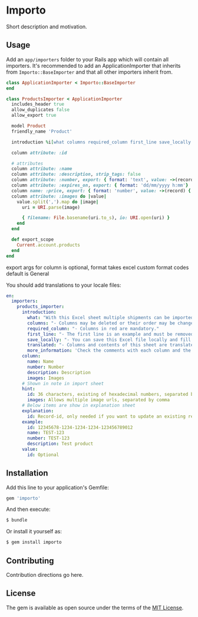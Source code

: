 # Importo

Short description and motivation.

## Usage

Add an `app/importers` folder to your Rails app which will contain all importers.
It's recommended to add an ApplicationImporter that inherits from `Importo::BaseImporter` and that all other importers inherit from.

```ruby
class ApplicationImporter < Importo::BaseImporter
end
```

```ruby
class ProductsImporter < ApplicationImporter
  includes_header true
  allow_duplicates false
  allow_export true

  model Product
  friendly_name 'Product'

  introduction %i[what columns required_column first_line save_locally translated more_information]

  column attribute: :id

  # attributes
  column attribute: :name
  column attribute: :description, strip_tags: false
  column attribute: :number, export: { format: 'text', value: ->(record) { record.number }, example: 'FLAG-NLD-001' }, style: {b: true}
  column attribute: :expires_on, export: { format: 'dd/mm/yyyy h:mm'}
  column name: :price, export: { format: 'number', value: ->(record) { record.price } }
  column attribute: :images do |value|
    value.split(',').map do |image|
      uri = URI.parse(image)

      { filename: File.basename(uri.to_s), io: URI.open(uri) }
    end
  end

  def export_scope
    Current.account.products
  end
end
```
export args for column is optional, format takes excel custom format codes default is General  

You should add translations to your locale files:

```yaml
en:
  importers:
    products_importer:
      introduction:
        what: "With this Excel sheet multiple shipments can be imported at once. Mind the following:"
        columns: "- Columns may be deleted or their order may be changed."
        required_column: "- Columns in red are mandatory."
        first_line: "- The first line is an example and must be removed."
        save_locally: "- You can save this Excel file locally and fill it in partially, so you can re-use it."
        translated: "- Columns and contents of this sheet are translated based on your locale, make sure you import in the same locale as you download the sample file."
        more_information: 'Check the comments with each column and the "Explanation" sheet for more information.'
      column:
        name: Name
        number: Number
        description: Description
        images: Images
      # Shown in note in import sheet
      hint:
        id: 36 characters, existing of hexadecimal numbers, separated by dashes
        images: Allows multiple image urls, separated by comma
      # Below items are show in explanation sheet
      explanation:
        id: Record-id, only needed if you want to update an existing record
      example:
        id: 12345678-1234-1234-1234-123456789012
        name: TEST-123
        number: TEST-123
        description: Test product
      value:
        id: Optional

```

## Installation

Add this line to your application's Gemfile:

```ruby
gem 'importo'
```

And then execute:

```bash
$ bundle
```

Or install it yourself as:

```bash
$ gem install importo
```

## Contributing

Contribution directions go here.

## License

The gem is available as open source under the terms of the [MIT License](http://opensource.org/licenses/MIT).
